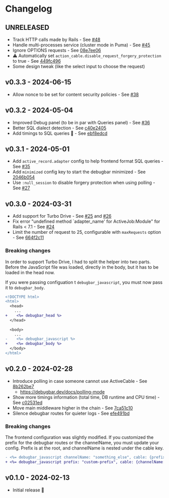 # Changelog

## UNRELEASED

* Track HTTP calls made by Rails - See [#48](https://github.com/julienbourdeau/debugbar/pull/48)
* Handle multi-processes service (cluster mode in Puma) - See [#45](https://github.com/julienbourdeau/debugbar/pull/45)
* Ignore OPTIONS requests - See [08e7ee06](https://github.com/julienbourdeau/debugbar/commit/08e7ee0665f18f419a9a9bbcea00c414d05c2084)
* ⚠️ Automatically set `action_cable.disable_request_forgery_protection` to true - See [449fc496](https://github.com/julienbourdeau/debugbar/commit/449fc49691182ecedf7cbbe1e5ca276894a70fee)
* Some design tweak (like the select input to choose the request)

## v0.3.3 - 2024-06-15

* Allow nonce to be set for content security policies - See [#38](https://github.com/julienbourdeau/debugbar/pull/38)

## v0.3.2 - 2024-05-04

* Improved Debug panel (to be in par with Queries panel) - See [#36](https://github.com/julienbourdeau/debugbar/pull/36)
* Better SQL dialect detection - See [c40e2405](https://github.com/julienbourdeau/debugbar/commit/c40e240524308c7ecf09fecbb548e97c2ef4e8b7)
* Add timings to SQL queries 🎨 - See [ebf8edcd](https://github.com/julienbourdeau/debugbar/commit/ebf8edcd8598a4a7b490a774a7374d51a3efc6b8)

## v0.3.1 - 2024-05-01

* Add `active_record.adapter` config to help frontend format SQL queries - See [#35](https://github.com/julienbourdeau/debugbar/pull/35)
* Add `minimized` config key to start the debugbar minimized - See [2046b054](https://github.com/julienbourdeau/debugbar/commit/0178443d268d2a740a0d73b4039a03dd)
* Use `:null_session` to disable forgery protection when using polling - See [#27](https://github.com/julienbourdeau/debugbar/pull/27)

## v0.3.0 - 2024-03-31

* Add support for Turbo Drive - See [#25](https://github.com/julienbourdeau/debugbar/pull/25) and [#26](https://github.com/julienbourdeau/debugbar/pull/26)
* Fix error "undefined method `adapter_name' for ActiveJob:Module" for Rails < 7.1 - See [#24](https://github.com/julienbourdeau/debugbar/pull/24)
* Limit the number of request to 25, configurable with `maxRequests` option - See [664f2c11](https://github.com/julienbourdeau/debugbar/commit/664f2c11e56f18a7c3e4a9fb83ba5b7e19fbb9a9)

### Breaking changes

In order to support Turbo Drive, I had to split the helper into two parts. Before the JavaScript file was loaded, 
directly in the body, but it has to be loaded in the head now. 

If you were passing configuation t `debugbar_javascript`, you must now pass it to `debugbar_body`.

```diff
<!DOCTYPE html>
<html>
  <head>
    ... 
+    <%= debugbar_head %>
  </head>
    
  <body>
    ...
-    <%= debugbar_javascript %>
+    <%= debugbar_body %>
  </body>
</html>
```

## v0.2.0 - 2024-02-28

* Introduce polling in case someone cannot use ActiveCable - See [8b262be7](https://github.com/julienbourdeau/debugbar/commit/8b262be7b644c7b587a6c3348bb02076053a344f)
  * https://debugbar.dev/docs/polling-mode
* Show more timings information (total time, DB runtime and CPU time) - See [c02531ed](https://github.com/julienbourdeau/debugbar/commit/c02531ed6e9d9c74df11d4d8c30e3fb7bf970852)
* Move main middleware higher in the chain - See [7ca51c10](https://github.com/julienbourdeau/debugbar/commit/7ca51c10c5999f7ad14a303c92083614551de134)
* Silence debugbar routes for quieter logs - See [efe491bd](https://github.com/julienbourdeau/debugbar/commit/efe491bde9e0544e5fb891597bb2af47854c1169)

### Breaking changes

The frontend configuration was slightly modified. If you customized the prefix for the debugbar routes or the channelName, you must update your config.
Prefix is at the root, and channelName is nested under the cable key.

```diff
- <%= debugbar_javascript channelName: "something_else", cable: {prefix: "custom-prefix"} %>
+ <%= debugbar_javascript prefix: "custom-prefix", cable: {channelName: "something_else"} %>
```

## v0.1.0 - 2024-02-13

* Initial release 🎉
